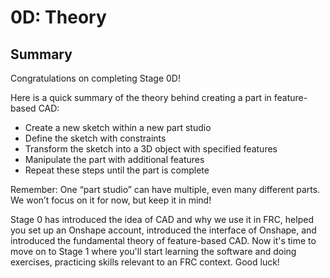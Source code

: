 # 0D: Theory

## Summary

Congratulations on completing Stage 0D! 

Here is a quick summary of the theory behind creating a part in feature-based CAD:

- Create a new sketch within a new part studio
- Define the sketch with constraints
- Transform the sketch into a 3D object with specified features
- Manipulate the part with additional features 
- Repeat these steps until the part is complete

Remember: One “part studio” can have multiple, even many different parts. We won’t focus on it for now, but keep it in mind!

Stage 0 has introduced the idea of CAD and why we use it in FRC, helped you set up an Onshape account, introduced the interface of Onshape, and introduced the fundamental theory of feature-based CAD. Now it's time to move on to Stage 1 where you'll start learning the software and doing exercises, practicing skills relevant to an FRC context. Good luck!

<br>